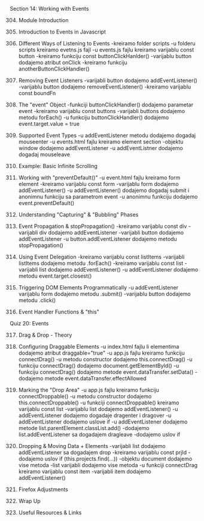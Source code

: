Section 14: Working with Events

304. Module Introduction

305. Introduction to Events in Javascript

306. Different Ways of Listening to Events
-kreiramo folder scripts
-u folderu scripts kreiramo evetns.js fajl
-u events.js fajlu kreiramo varijablu const button
-kreiramo funkciju const buttonClickHanlder()
-varijablu button dodajemo atribut onClick
-kreiramo funkciju anotherButtonClickHandler()

307. Removing Event Listeners
-varijabli button dodajemo addEventListener()
-varijablu button dodajemo removeEventListener()
-kreiramo varijablu const boundFn

308. The "event" Object
-funkciji buttonClickHandler() dodajemo parametar event
-kreiramo varijablu const buttons
-varijabli buttons dodajemo metodu forEach()
-u funkciju buttonClickHandler() dodajemo event.target.value = true

309. Supported Event Types
-u addEventListener metodu dodajemo dogadaj mouseenter
-u events.html fajlu kreiramo element section
-objektu window dodajemo addEventListener
-u addEventListner dodajemo dogadaj mouseleave

310. Example: Basic Infinite Scrolling

311. Working with "preventDefault()"
-u event.html fajlu kreiramo form element
-kreiramo varijablu const form
-varijablu form dodajemo addEventListener()
-u addEventListener() dodajemo dogadaj submit i anonimnu funkciju sa parametrom event
-u anonimnu funkciju dodajemo event.preventDefault()

312. Understanding "Capturing" & "Bubbling" Phases

313. Event Propagation & stopPropagation()
-kreiramo varijablu const div
-varijabli div dodajemo addEventListener
-varijabli button dodajemo addEventListener
-u button.addEventListener dodajemo metodu stopPropagation()

314. Using Event Delegation
-kreiramo varijablu const listItems
-varijabli listItems dodajemo metodu .forEach()
-kreiramo varijablu const list
-varijabli list dodajemo addEventListener()
-u addEventListener dodajemo metodu event.target.closest()

315. Triggering DOM Elements Programmatically
-u addEventListener varijablu form dodajemo metodu .submit()
-varijablu button dodajemo metodu .click()

316. Event Handler Functions & "this"

Quiz 20: Events

317. Drag & Drop - Theory

318. Configuring Draggable Elements
-u index.html fajlu li elementima dodajemo atribut draggable="true"
-u app.js fajlu kreiramo funkciju connectDrag()
-u metodu constructor dodajemo this.connectDrag()
-u funkciju connectDrag() dodajemo document.getElementById()
-u funkciju connectDrag() dodajemo metode event.dataTransfer.setData()
-dodajemo metode event.dataTransfer.effectAllowed

319. Marking the "Drop Area"
-u app.js fajlu kreiramo funkciju connectDroppable()
-u metodu constructor dodajemo this.connectDroppable()
-u funkciji connectDroppable() kreiramo varijablu const list
-varijablu list dodajemo addEventListener()
-u addEventListener dodajemo dogadaje dragenter i dragover
-u addEventListener dodajemo uslove if
-u addEventListener dodajemo metode list.parentElement.classList.add()
-dodajemo list.addEventListener sa dogadajem dragleave
-dodajemo uslov if

320. Dropping & Moving Data + Elements
-varijabli list dodajemo addEventListener sa dogadajem drop
-kreiramo varijablu const prjId
-dodajemo uslov if (this.projects.find(...))
-objektu document dodajemo vise metoda
-list varijabli dodajemo vise metoda
-u funkciji connectDrag kreiramo varijablu const item
-varijabli item dodajemo addEventListener()

321. Firefox Adjustments

322. Wrap Up

323. Useful Resources & Links
